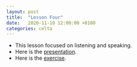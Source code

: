 ```yaml
---
layout: post
title:  "Lesson Four"
date:   2020-11-10 12:00:00 +0100
categories: celta
---
```


- This lesson focused on listening and speaking. 
- Here is the [presentation](https://drive.google.com/file/d/1NEPYTZGltF9cyN-fBTgZ2yqT6voFfBcM/view?usp=sharing).
- Here is the [exercise](https://drive.google.com/file/d/16ZVMFcGNEVF8Tth-45WDOz-0tF8qza6-/view?usp=sharing).

